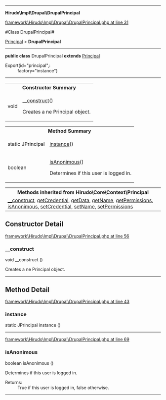 

- - -

**Hirudo\Impl\Drupal\DrupalPrincipal**


<a href="https://github.com/JeyDotC/Hirudo/blob/make-composer-compatible/framework/Hirudo/Impl/Drupal/DrupalPrincipal.php#L31" target='_blank'>framework\Hirudo\Impl\Drupal\DrupalPrincipal.php at line 31</a>

#Class DrupalPrincipal#

<a href="https://github.com/JeyDotC/Hirudo-docs/blob/master/Hirudo/Core/Context/Principal.md">Principal</a>
 &gt; **DrupalPrincipal**




- - -

<p><strong>public  class</strong> <span>DrupalPrincipal</span>
<strong>extends</strong> <a href="https://github.com/JeyDotC/Hirudo-docs/blob/master/Hirudo/Core/Context/Principal.md">Principal</a>

</p>

<div class="comment" id="overview_description"><p></p></div>

<dl>
<dt>Export(id="principal",:</dt>
<dd>factory="instance")</dd>
</dl>


<hr />

<table id="summary_constructor">
<tr><th colspan="2">Constructor Summary</th></tr>
<tr>
<td><span class='k'></span> <span class='nx'>void</span></td>
<td class="description"><p class="name"><a href="#__construct">__construct</a>()</p><p class="description">Creates a ne Principal object.</p></td>
</tr>
</table>

<table id="summary_method">
<tr><th colspan="2">Method Summary</th></tr>
<tr>
<td><span class='k'>static </span> <span class='nx'>JPrincipal</span></td>
<td class="description"><p class="name"><a href="#instance">instance</a>()</p><p class="description"></p></td>
</tr>
<tr>
<td><span class='k'></span> <span class='nx'>boolean</span></td>
<td class="description"><p class="name"><a href="#isanonimous">isAnonimous</a>()</p><p class="description">Determines if this user is logged in.</p></td>
</tr>
</table>

<table class="inherit">
<tr><th colspan="2">Methods inherited from Hirudo\Core\Context\Principal</th></tr>
<tr><td><a href="https://github.com/JeyDotC/Hirudo-docs/blob/master/Hirudo/Core/Context/Principal.md#__construct">__construct</a>, <a href="https://github.com/JeyDotC/Hirudo-docs/blob/master/Hirudo/Core/Context/Principal.md#getcredential">getCredential</a>, <a href="https://github.com/JeyDotC/Hirudo-docs/blob/master/Hirudo/Core/Context/Principal.md#getdata">getData</a>, <a href="https://github.com/JeyDotC/Hirudo-docs/blob/master/Hirudo/Core/Context/Principal.md#getname">getName</a>, <a href="https://github.com/JeyDotC/Hirudo-docs/blob/master/Hirudo/Core/Context/Principal.md#getpermissions">getPermissions</a>, <a href="https://github.com/JeyDotC/Hirudo-docs/blob/master/Hirudo/Core/Context/Principal.md#isanonimous">isAnonimous</a>, <a href="https://github.com/JeyDotC/Hirudo-docs/blob/master/Hirudo/Core/Context/Principal.md#setcredential">setCredential</a>, <a href="https://github.com/JeyDotC/Hirudo-docs/blob/master/Hirudo/Core/Context/Principal.md#setname">setName</a>, <a href="https://github.com/JeyDotC/Hirudo-docs/blob/master/Hirudo/Core/Context/Principal.md#setpermissions">setPermissions</a></td></tr></table>

<h2>Constructor Detail</h2>


<a href="https://github.com/JeyDotC/Hirudo/blob/make-composer-compatible/framework/Hirudo/Impl/Drupal/DrupalPrincipal.php#L56" target='_blank'>framework\Hirudo\Impl\Drupal\DrupalPrincipal.php at line 56</a>

<h3 id="__construct">__construct</h3>
<span class='k'></span> <span class='nx'>void</span> <span class='nf'>__construct</span> ()

<div class="details">
<p>Creates a ne Principal object.</p>
</div>

- - -

<h2 id="detail_method">Method Detail</h2>

<a href="https://github.com/JeyDotC/Hirudo/blob/make-composer-compatible/framework/Hirudo/Impl/Drupal/DrupalPrincipal.php#L43" target='_blank'>framework\Hirudo\Impl\Drupal\DrupalPrincipal.php at line 43</a>

<h3 id="instance()">instance</h3>
<span class='k'>static </span> <span class='nx'>JPrincipal</span> <span class='nf'>instance</span> ()

<div class="details">
<p></p>
</div>

- - -


<a href="https://github.com/JeyDotC/Hirudo/blob/make-composer-compatible/framework/Hirudo/Impl/Drupal/DrupalPrincipal.php#L69" target='_blank'>framework\Hirudo\Impl\Drupal\DrupalPrincipal.php at line 69</a>

<h3 id="isAnonimous()">isAnonimous</h3>
<span class='k'></span> <span class='nx'>boolean</span> <span class='nf'>isAnonimous</span> ()

<div class="details">
<p>Determines if this user is logged in.</p><dl>
<dt>Returns:</dt>
<dd>True if this user is logged in, false otherwise.</dd>
</dl>

</div>

- - -

